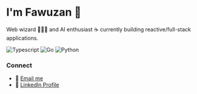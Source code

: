 #  I'm Fawuzan 👋
Web wizard 🧙🏻‍♂️ and AI enthusiast ☕️ currently building reactive/full-stack applications.

![Typescript](https://img.shields.io/badge/TypeScript-%232F74C0)
![Go](https://img.shields.io/badge/Golang-%2300ADD8)
![Python](https://img.shields.io/badge/Python-%233776AB)

### Connect 
- 📧 [Email me](mailto:hi.fawuzanibrahim@gmail.com)
- 💼 [LinkedIn Profile](https://www.linkedin.com/in/fawuzanibrahim/)














